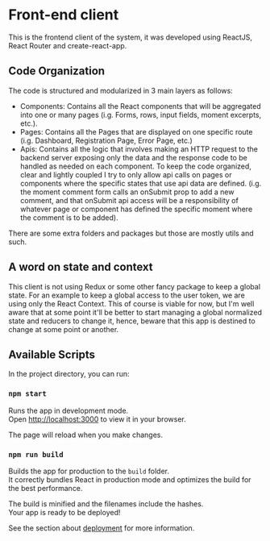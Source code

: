 # Front-end client

This is the frontend client of the system, it was developed using ReactJS, React Router and create-react-app.

## Code Organization

The code is structured and modularized in 3 main layers as follows:

* Components: Contains all the React components that will be aggregated into one or many pages (i.g. Forms, rows, input fields, moment excerpts, etc.).
* Pages: Contains all the Pages that are displayed on one specific route (i.g. Dashboard, Registration Page, Error Page, etc.)
* Apis: Contains all the logic that involves making an HTTP request to the backend server exposing only the data and the response code to be handled as needed on each component. To keep the code organized, clear and lightly coupled I try to only allow api calls on pages or components where the specific states that use api data are defined. (i.g. the moment comment form calls an onSubmit prop to add a new comment, and that onSubmit api access will be a responsibility of whatever page or component has defined the specific moment where the comment is to be added).

There are some extra folders and packages but those are mostly utils and such.

## A word on state and context

This client is not using Redux or some other fancy package to keep a global state. For an example to keep a global access to the user token, we are using only the React Context. This of course is viable for now, but I'm well aware that at some point it'll be better to start managing a global normalized state and reducers to change it, hence, beware that this app is destined to change at some point or another.

## Available Scripts

In the project directory, you can run:

### `npm start`

Runs the app in development mode.\
Open [http://localhost:3000](http://localhost:3000) to view it in your browser.

The page will reload when you make changes.

### `npm run build`

Builds the app for production to the `build` folder.\
It correctly bundles React in production mode and optimizes the build for the best performance.

The build is minified and the filenames include the hashes.\
Your app is ready to be deployed!

See the section about [deployment](https://facebook.github.io/create-react-app/docs/deployment) for more information.
